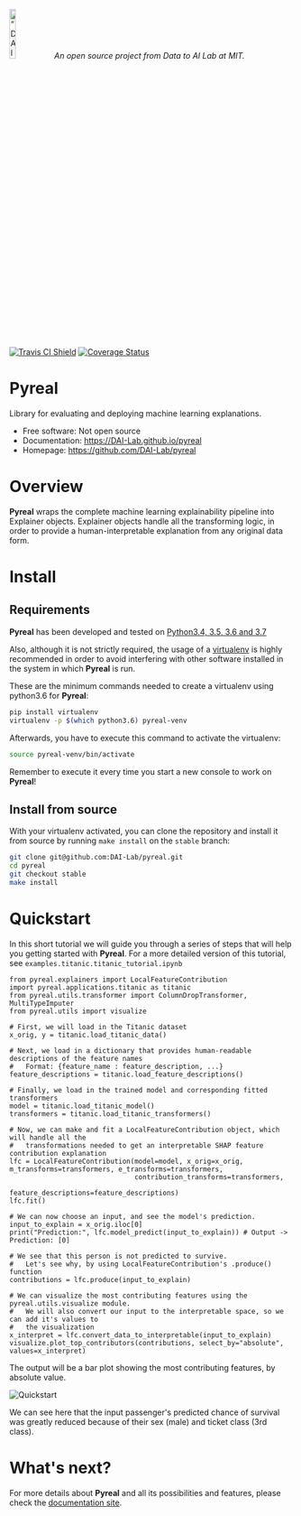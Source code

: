 <p align="left">
<img width=15% src="https://dai.lids.mit.edu/wp-content/uploads/2018/06/Logo_DAI_highres.png" alt=“DAI-Lab” />
<i>An open source project from Data to AI Lab at MIT.</i>
</p>

<!-- Uncomment these lines after releasing the package to PyPI for version and downloads badges -->
<!--[![PyPI Shield](https://img.shields.io/pypi/v/pyreal.svg)](https://pypi.python.org/pypi/pyreal)-->
<!--[![Downloads](https://pepy.tech/badge/pyreal)](https://pepy.tech/project/pyreal)-->
[![Travis CI Shield](https://travis-ci.org/DAI-Lab/pyreal.svg?branch=master)](https://travis-ci.org/DAI-Lab/pyreal)
[![Coverage Status](https://codecov.io/gh/DAI-Lab/pyreal/branch/master/graph/badge.svg)](https://codecov.io/gh/DAI-Lab/pyreal)

# Pyreal

Library for evaluating and deploying machine learning explanations.

- Free software: Not open source
- Documentation: https://DAI-Lab.github.io/pyreal
- Homepage: https://github.com/DAI-Lab/pyreal

# Overview

**Pyreal** wraps the complete machine learning explainability pipeline into Explainer objects. Explainer objects
handle all the transforming logic, in order to provide a human-interpretable explanation from any original
data form.

# Install

## Requirements

**Pyreal** has been developed and tested on [Python3.4, 3.5, 3.6 and 3.7](https://www.python.org/downloads/)

Also, although it is not strictly required, the usage of a [virtualenv](https://virtualenv.pypa.io/en/latest/)
is highly recommended in order to avoid interfering with other software installed in the system
in which **Pyreal** is run.

These are the minimum commands needed to create a virtualenv using python3.6 for **Pyreal**:

```bash
pip install virtualenv
virtualenv -p $(which python3.6) pyreal-venv
```

Afterwards, you have to execute this command to activate the virtualenv:

```bash
source pyreal-venv/bin/activate
```

Remember to execute it every time you start a new console to work on **Pyreal**!

<!-- Uncomment this section after releasing the package to PyPI for installation instructions
## Install from PyPI

After creating the virtualenv and activating it, we recommend using
[pip](https://pip.pypa.io/en/stable/) in order to install **Pyreal**:

```bash
pip install pyreal
```

This will pull and install the latest stable release from [PyPI](https://pypi.org/).
-->

## Install from source

With your virtualenv activated, you can clone the repository and install it from
source by running `make install` on the `stable` branch:

```bash
git clone git@github.com:DAI-Lab/pyreal.git
cd pyreal
git checkout stable
make install
```

<!--## Install for Development

If you want to contribute to the project, a few more steps are required to make the project ready
for development.

Please head to the [Contributing Guide](https://DAI-Lab.github.io/pyreal/contributing.html#get-started)
for more details about this process.-->

# Quickstart

In this short tutorial we will guide you through a series of steps that will help you
getting started with **Pyreal**. For a more detailed version of this tutorial, see 
`examples.titanic.titanic_tutorial.ipynb`

```python3
from pyreal.explainers import LocalFeatureContribution
import pyreal.applications.titanic as titanic
from pyreal.utils.transformer import ColumnDropTransformer, MultiTypeImputer
from pyreal.utils import visualize

# First, we will load in the Titanic dataset
x_orig, y = titanic.load_titanic_data()

# Next, we load in a dictionary that provides human-readable descriptions of the feature names
#   Format: {feature_name : feature_description, ...}
feature_descriptions = titanic.load_feature_descriptions()

# Finally, we load in the trained model and corresponding fitted transformers
model = titanic.load_titanic_model()
transformers = titanic.load_titanic_transformers()

# Now, we can make and fit a LocalFeatureContribution object, which will handle all the 
#   transformations needed to get an interpretable SHAP feature contribution explanation
lfc = LocalFeatureContribution(model=model, x_orig=x_orig, m_transforms=transformers, e_transforms=transformers, 
                               contribution_transforms=transformers, 
                               feature_descriptions=feature_descriptions)
lfc.fit()

# We can now choose an input, and see the model's prediction.
input_to_explain = x_orig.iloc[0]
print("Prediction:", lfc.model_predict(input_to_explain)) # Output -> Prediction: [0]

# We see that this person is not predicted to survive. 
#   Let's see why, by using LocalFeatureContribution's .produce() function
contributions = lfc.produce(input_to_explain)

# We can visualize the most contributing features using the pyreal.utils.visualize module. 
#   We will also convert our input to the interpretable space, so we can add it's values to
#   the visualization
x_interpret = lfc.convert_data_to_interpretable(input_to_explain)
visualize.plot_top_contributors(contributions, select_by="absolute", values=x_interpret)
```
The output will be a bar plot showing the most contributing features, by absolute value. 

![Quickstart](docs/images/quickstart.png)

We can see here that the input passenger's predicted chance of survival was greatly reduced
because of their sex (male) and ticket class (3rd class).

# What's next?

For more details about **Pyreal** and all its possibilities
and features, please check the [documentation site](
https://DAI-Lab.github.io/pyreal/).
